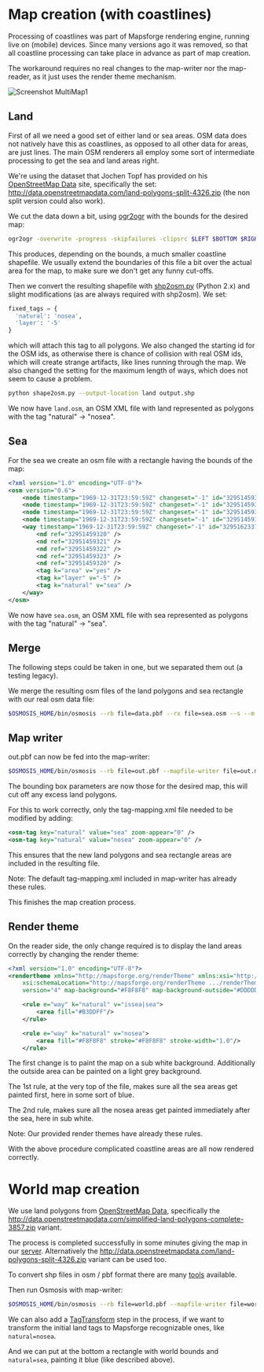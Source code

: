 # Map creation (with coastlines)

Processing of coastlines was part of Mapsforge rendering engine, running live on (mobile) devices. Since many versions ago it was removed, so that all coastline processing can take place in advance as part of map creation.

The workaround requires no real changes to the map-writer nor the map-reader, as it just uses the render theme mechanism.

![Screenshot MultiMap1](images/multimap1.png)

## Land

First of all we need a good set of either land or sea areas. OSM data does not natively have this as coastlines, as opposed to all other data for areas, are just lines. The main OSM renderers all employ some sort of intermediate processing to get the sea and land areas right.

We're using the dataset that Jochen Topf has provided on his [OpenStreetMap Data](http://openstreetmapdata.com/) site, specifically the set: http://data.openstreetmapdata.com/land-polygons-split-4326.zip (the non split version could also work).

We cut the data down a bit, using [ogr2ogr](http://www.gdal.org/ogr2ogr.html) with the bounds for the desired map:

```bash
ogr2ogr -overwrite -progress -skipfailures -clipsrc $LEFT $BOTTOM $RIGHT $TOP output.shp land-polygons-split-4326/land_polygons.shp
```

This produces, depending on the bounds, a much smaller coastline shapefile. We usually extend the boundaries of this file a bit over the actual area for the map, to make sure we don't get any funny cut-offs.

Then we convert the resulting shapefile with [shp2osm.py](https://github.com/mapsforge/mapsforge-mapcreator/blob/master/shape2osm.py) (Python 2.x) and slight modifications (as are always required with shp2osm). We set:

```python
fixed_tags = {
  'natural': 'nosea',
  'layer': '-5'
}
```

which will attach this tag to all polygons. We also changed the starting id for the OSM ids, as otherwise there is chance of collision with real OSM ids, which will create strange artifacts, like lines running through the map. We also changed the setting for the maximum length of ways, which does not seem to cause a problem.

```bash
python shape2osm.py --output-location land output.shp
```

We now have `land.osm`, an OSM XML file with land represented as polygons with the tag "natural" -> "nosea".

## Sea

For the sea we create an osm file with a rectangle having the bounds of the map:

```xml
<?xml version="1.0" encoding="UTF-8"?>
<osm version="0.6">
    <node timestamp="1969-12-31T23:59:59Z" changeset="-1" id="32951459320" version="1" lon="$LEFT" lat="$BOTTOM" />
    <node timestamp="1969-12-31T23:59:59Z" changeset="-1" id="32951459321" version="1" lon="$LEFT" lat="$TOP" />
    <node timestamp="1969-12-31T23:59:59Z" changeset="-1" id="32951459322" version="1" lon="$RIGHT" lat="$TOP" />
    <node timestamp="1969-12-31T23:59:59Z" changeset="-1" id="32951459323" version="1" lon="$RIGHT" lat="$BOTTOM" />
    <way timestamp="1969-12-31T23:59:59Z" changeset="-1" id="32951623372" version="1">
        <nd ref="32951459320" />
        <nd ref="32951459321" />
        <nd ref="32951459322" />
        <nd ref="32951459323" />
        <nd ref="32951459320" />
        <tag k="area" v="yes" />
        <tag k="layer" v="-5" />
        <tag k="natural" v="sea" />
    </way>
</osm>

```

We now have `sea.osm`, an OSM XML file with sea represented as polygons with the tag "natural" -> "sea".

## Merge

The following steps could be taken in one, but we separated them out (a testing legacy).

We merge the resulting osm files of the land polygons and sea rectangle with our real osm data file:

```bash
$OSMOSIS_HOME/bin/osmosis --rb file=data.pbf --rx file=sea.osm --s --m --rx file=land.osm --s --m --wb file=out.pbf omitmetadata=true
```

## Map writer

out.pbf can now be fed into the map-writer:

```bash
$OSMOSIS_HOME/bin/osmosis --rb file=out.pbf --mapfile-writer file=out.map  map-start-position=$LAT,$LON bbox=$BOTTOM,$LEFT,$TOP,$RIGHT
```

The bounding box parameters are now those for the desired map, this will cut off any excess land polygons.

For this to work correctly, only the tag-mapping.xml file needed to be modified by adding:

```xml
<osm-tag key="natural" value="sea" zoom-appear="0" />
<osm-tag key="natural" value="nosea" zoom-appear="0" />
```

This ensures that the new land polygons and sea rectangle areas are included in the resulting file.

Note: The default tag-mapping.xml included in map-writer has already these rules.

This finishes the map creation process.

## Render theme

On the reader side, the only change required is to display the land areas correctly by changing the render theme:

```xml
<?xml version="1.0" encoding="UTF-8"?>
<rendertheme xmlns="http://mapsforge.org/renderTheme" xmlns:xsi="http://www.w3.org/2001/XMLSchema-instance"
    xsi:schemaLocation="http://mapsforge.org/renderTheme .../renderTheme-v6.xsd"
    version="4" map-background="#F8F8F8" map-background-outside="#DDDDDD">

    <rule e="way" k="natural" v="issea|sea">
        <area fill="#B3DDFF"/>
    </rule>

    <rule e="way" k="natural" v="nosea">
        <area fill="#F8F8F8" stroke="#F8F8F8" stroke-width="1.0"/>
    </rule>
```

The first change is to paint the map on a sub white background. Additionally the outside area can be painted on a light grey background.

The 1st rule, at the very top of the file, makes sure all the sea areas get painted first, here in some sort of blue.

The 2nd rule, makes sure all the nosea areas get painted immediately after the sea, here in sub white.

Note: Our provided render themes have already these rules.

With the above procedure complicated coastline areas are all now rendered correctly.

# World map creation

We use land polygons from [OpenStreetMap Data](http://openstreetmapdata.com/), specifically the http://data.openstreetmapdata.com/simplified-land-polygons-complete-3857.zip variant.

The process is completed successfully in some minutes giving the map in our [server](http://download.mapsforge.org/maps/world/).
Alternatively the http://data.openstreetmapdata.com/land-polygons-split-4326.zip variant can be used too.

To convert shp files in osm / pbf format there are many [tools](http://wiki.openstreetmap.org/wiki/Software_comparison/Import_a_shapefile) available.

Then run Osmosis with map-writer:

```bash
$OSMOSIS_HOME/bin/osmosis --rb file=world.pbf --mapfile-writer file=world.map map-start-position=0,0 map-start-zoom=5 zoom-interval-conf=5,0,7
```

We can also add a [TagTransform](http://wiki.openstreetmap.org/wiki/Osmosis/TagTransform) step in the process, if we want to transform the initial land tags to Mapsforge recognizable ones, like `natural=nosea`.

And we can put at the bottom a rectangle with world bounds and `natural=sea`, painting it blue (like described above).
